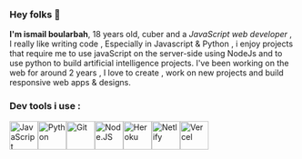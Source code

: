 ### Hey folks 👋

<strong>I'm ismail boularbah</strong>, 18 years old, cuber and a <i>JavaScript web developer</i> , I really like writing code , Especially in Javascript & Python , i enjoy projects that require me to use javaScript on the server-side using NodeJs and to use python to build artificial intelligence projects. I've been working on the web for around 2 years , I love to create , work on new projects and build responsive web apps & designs.

### Dev tools i use :

<img height="50px" width="50px" src="https://boularbahismail.netlify.app/img/ai/jslogo.svg" title="JavaScript" /><img height="50px" width="50px" src="https://boularbahismail.netlify.app/img/ai/python.svg" title="Python" /><img height="50px" width="50px" src="https://boularbahismail.netlify.app/img/ai/git.svg" title="Git" /><img height="50px" width="50px" src="https://boularbahismail.netlify.app/img/ai/nodejs-icon.svg" title="Node.JS" /><img height="50px" width="50px" src="https://cdn.iconscout.com/icon/free/png-512/heroku-5-569467.png" title="Heroku" /><img height="50px" width="50px" src="https://cdn.worldvectorlogo.com/logos/netlify.svg" title="Netlify" /><!--<img height="50px" width="50px" src="https://cdn.iconscout.com/icon/free/png-512/c-programming-569564.png" title="C programming language" />--><img height="50px" width="50px" src="https://assets-global.website-files.com/5f217a8e6bc2c82a9d803089/5f217a8e6bc2c80d3780360e_CBm5_MB7_400x400.jpg" title="Vercel" />
